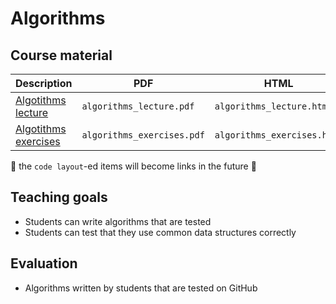 # Algorithms

## Course material

Description                                           |PDF                       |HTML                       |QMD
------------------------------------------------------|--------------------------|---------------------------|------------------------------------
[Algotithms lecture](algorithms_lecture/README.md)    |`algorithms_lecture.pdf`  |`algorithms_lecture.html`  |[here](algorithms_lecture/algorithms_lecture.qmd)
[Algotithms exercises](algorithms_exercises/README.md)|`algorithms_exercises.pdf`|`algorithms_exercises.html`|`algorithms_exercises/algorithms_exercises.qmd`

:construction: the `code layout`-ed items will become links in the future :construction:

## Teaching goals

 * Students can write algorithms that are tested
 * Students can test that they use common data structures correctly

## Evaluation

 * Algorithms written by students that are tested on GitHub
